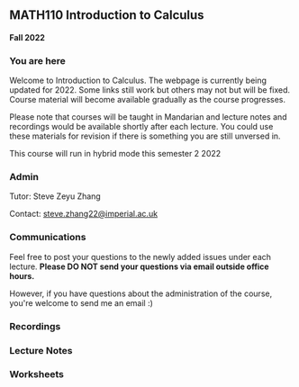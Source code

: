 ## MATH110 Introduction to Calculus　
**Fall 2022**

### You are here
Welcome to Introduction to Calculus. The webpage is currently being updated for 2022. Some links still work but others may not but will be fixed. Course material will become available gradually as the course progresses.

Please note that courses will be taught in Mandarian and lecture notes and recordings would be available shortly after each lecture. You could use these materials for revision if there is something you are still unversed in.

This course will run in hybrid mode this semester 2 2022

### Admin
Tutor: Steve Zeyu Zhang

Contact: steve.zhang22@imperial.ac.uk

### Communications
Feel free to post your questions to the newly added issues under each lecture. **Please DO NOT send your questions via email outside office hours.** 

However, if you have questions about the administration of the course, you're welcome to send me an email :)

### Recordings


### Lecture Notes


### Worksheets




